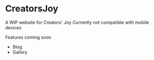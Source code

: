# CreatorsJoy

A WIP website for Creators' Joy
Currently not compatible with mobile devices

Features coming soon
- Blog
- Gallery 
